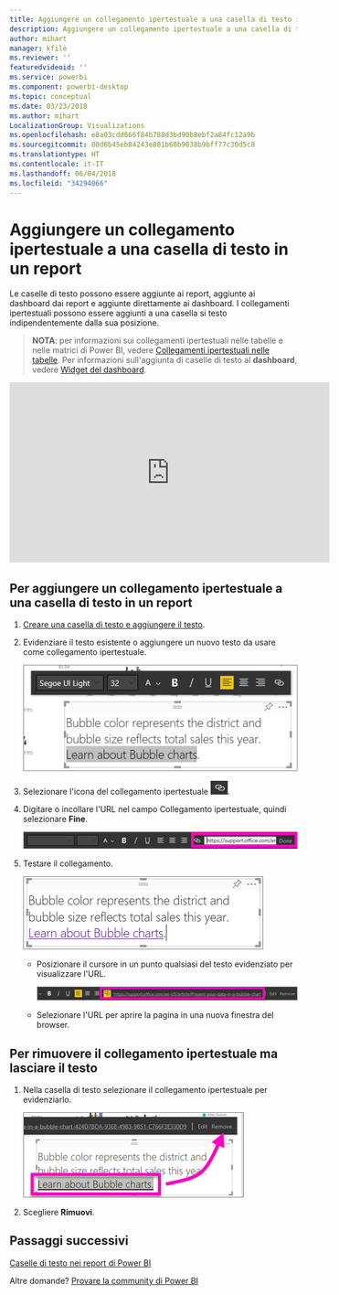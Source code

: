 ```yaml
---
title: Aggiungere un collegamento ipertestuale a una casella di testo in un report
description: Aggiungere un collegamento ipertestuale a una casella di testo nel servizio Power BI e in Power BI Desktop
author: mihart
manager: kfile
ms.reviewer: ''
featuredvideoid: ''
ms.service: powerbi
ms.component: powerbi-desktop
ms.topic: conceptual
ms.date: 03/23/2018
ms.author: mihart
LocalizationGroup: Visualizations
ms.openlocfilehash: e8a03cdd666f84b788d3bd90b8ebf2a84fc12a9b
ms.sourcegitcommit: 80d6b45eb84243e801b60b9038b9bff77c30d5c8
ms.translationtype: HT
ms.contentlocale: it-IT
ms.lasthandoff: 06/04/2018
ms.locfileid: "34294066"
---
```

# <a name="add-a-hyperlink-to-a-text-box-in-a-report"></a>Aggiungere un collegamento ipertestuale a una casella di testo in un report
Le caselle di testo possono essere aggiunte ai report, aggiunte ai dashboard dai report e aggiunte direttamente ai dashboard. I collegamenti ipertestuali possono essere aggiunti a una casella si testo indipendentemente dalla sua posizione.  

> **NOTA**: per informazioni sui collegamenti ipertestuali nelle tabelle e nelle matrici di Power BI, vedere [Collegamenti ipertestuali nelle tabelle](power-bi-hyperlinks-in-tables.md). Per informazioni sull'aggiunta di caselle di testo al **dashboard**, vedere [Widget del dashboard](service-dashboard-add-widget.md). 
> 
> 

<iframe width="560" height="315" src="https://www.youtube.com/embed/_3q6VEBhGew#t=0m55s" frameborder="0" allowfullscreen></iframe>


## <a name="to-add-a-hyperlink-to-a-text-box-in-a-report"></a>Per aggiungere un collegamento ipertestuale a una casella di testo in un report
1. [Creare una casella di testo e aggiungere il testo](power-bi-reports-add-text-and-shapes.md). 
2. Evidenziare il testo esistente o aggiungere un nuovo testo da usare come collegamento ipertestuale.
   
   ![](media/service-add-hyperlink-to-text-box/power-bi-hyperlink-new.png)
3. Selezionare l'icona del collegamento ipertestuale ![](media/service-add-hyperlink-to-text-box/power-bi-hyperlink-icon.png).
4. Digitare o incollare l'URL nel campo Collegamento ipertestuale, quindi selezionare **Fine**.
   
   ![](media/service-add-hyperlink-to-text-box/power-bi-add-link.png)
5. Testare il collegamento.  
   
   ![](media/service-add-hyperlink-to-text-box/power-bi-test-link.png)
   
   * Posizionare il cursore in un punto qualsiasi del testo evidenziato per visualizzare l'URL.  
     
      ![](media/service-add-hyperlink-to-text-box/power-bi-hyperlink-edit.png)
   * Selezionare l'URL per aprire la pagina in una nuova finestra del browser.

## <a name="to-remove-the-hyperlink-but-leave-the-text"></a>Per rimuovere il collegamento ipertestuale ma lasciare il testo
1. Nella casella di testo selezionare il collegamento ipertestuale per evidenziarlo.
   
     ![](media/service-add-hyperlink-to-text-box/power-bi-hyperlink-remove.png)
2. Scegliere **Rimuovi**. 

## <a name="next-steps"></a>Passaggi successivi
[Caselle di testo nei report di Power BI](power-bi-reports-add-text-and-shapes.md)

Altre domande? [Provare la community di Power BI](http://community.powerbi.com/)

